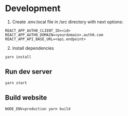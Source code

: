 # Development

1. Create .env.local file in /src directory with next options:
```
REACT_APP_AUTH0_CLIENT_ID=<id>
REACT_APP_AUTH0_DOMAIN=<yourdomain>.auth0.com
REACT_APP_API_BASE_URL=<api.endpoint>
``` 

2. Install dependencies
```
yarn install
```

## Run dev server
```
yarn start
```

## Build website
```
NODE_ENV=production yarn build
```